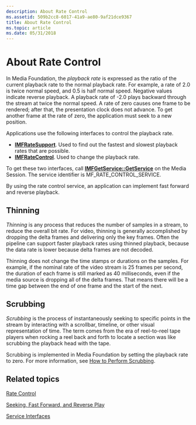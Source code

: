 ```yaml
---
description: About Rate Control
ms.assetid: 509b2cc8-6017-41a9-ae80-9af21dce9367
title: About Rate Control
ms.topic: article
ms.date: 05/31/2018
---
```


# About Rate Control

In Media Foundation, the *playback rate* is expressed as the ratio of the current playback rate to the normal playback rate. For example, a rate of 2.0 is twice normal speed, and 0.5 is half normal speed. Negative values indicate reverse playback. A playback rate of -2.0 plays backward through the stream at twice the normal speed. A rate of zero causes one frame to be rendered; after that, the presentation clock does not advance. To get another frame at the rate of zero, the application must seek to a new position.

Applications use the following interfaces to control the playback rate.

-   [**IMFRateSupport**](/windows/desktop/api/mfidl/nn-mfidl-imfratesupport). Used to find out the fastest and slowest playback rates that are possible.
-   [**IMFRateControl**](/windows/desktop/api/mfidl/nn-mfidl-imfratecontrol). Used to change the playback rate.

To get these two interfaces, call [**IMFGetService::GetService**](/windows/desktop/api/mfidl/nf-mfidl-imfgetservice-getservice) on the Media Session. The service identifier is MF\_RATE\_CONTROL\_SERVICE.

By using the rate control service, an application can implement fast forward and reverse playback.

## Thinning

*Thinning* is any process that reduces the number of samples in a stream, to reduce the overall bit rate. For video, thinning is generally accomplished by dropping the delta frames and delivering only the key frames. Often the pipeline can support faster playback rates using thinned playback, because the data rate is lower because delta frames are not decoded.

Thinning does not change the time stamps or durations on the samples. For example, if the nominal rate of the video stream is 25 frames per second, the duration of each frame is still marked as 40 milliseconds, even if the media source is dropping all of the delta frames. That means there will be a time gap between the end of one frame and the start of the next.

## Scrubbing

*Scrubbing* is the process of instantaneously seeking to specific points in the stream by interacting with a scrollbar, timeline, or other visual representation of time. The term comes from the era of reel-to-reel tape players when rocking a reel back and forth to locate a section was like scrubbing the playback head with the tape.

Scrubbing is implemented in Media Foundation by setting the playback rate to zero. For more information, see [How to Perform Scrubbing](how-to-perform-scrubbing.md).

## Related topics

<dl> <dt>

[Rate Control](rate-control.md)
</dt> <dt>

[Seeking, Fast Forward, and Reverse Play](seeking--fast-forward--and-reverse-play.md)
</dt> <dt>

[Service Interfaces](service-interfaces.md)
</dt> </dl>

 

 



